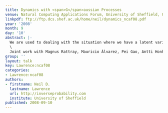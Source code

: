 ```yaml
---
title: Dynamics with <span>G</span>aussian Processes
venue: Natural Computing Applications Forum, University of Sheffield, U.K.
linkpdf: ftp://ftp.dcs.shef.ac.uk/home/neil/dynamics_ncaf08.pdf
year: '2008'
month: 9
day: '10'
abstract: |-
  We are used to dealing with the situation where we have a latent variable. Often we assume this latent variable to be independently drawn from a distribution, *e.g.* probabilistic PCA or factor analysis. This simplification is often extended for temporal data where tractable Markovian independence assumptions are used (*e.g.* Kalman filters or hidden Markov models). In this talk we will consider the more general case where the latent variable is a forcing function in a differential equation model. We will firstly give a brief introduction to Gaussian processes, then we will show how for some simple ordinary differential equations the latent variable can be dealt with analytically for particular Gaussian process priors over the latent force. In this talk we will introduce the general framework, present results in systems biology.\
  \
  Joint work with Magnus Rattray, Mauricio Álvarez, Pei Gao, Antti Honkela, David Luengo, Guido Sanguinetti and Michalis K. Titsias.
group: ''
layout: talk
key: Lawrence:ncaf08
categories:
- Lawrence:ncaf08
authors:
- firstname: Neil D.
  lastname: Lawrence
  url: http://inverseprobability.com
  institute: University of Sheffield
published: 2008-09-10
---
```

